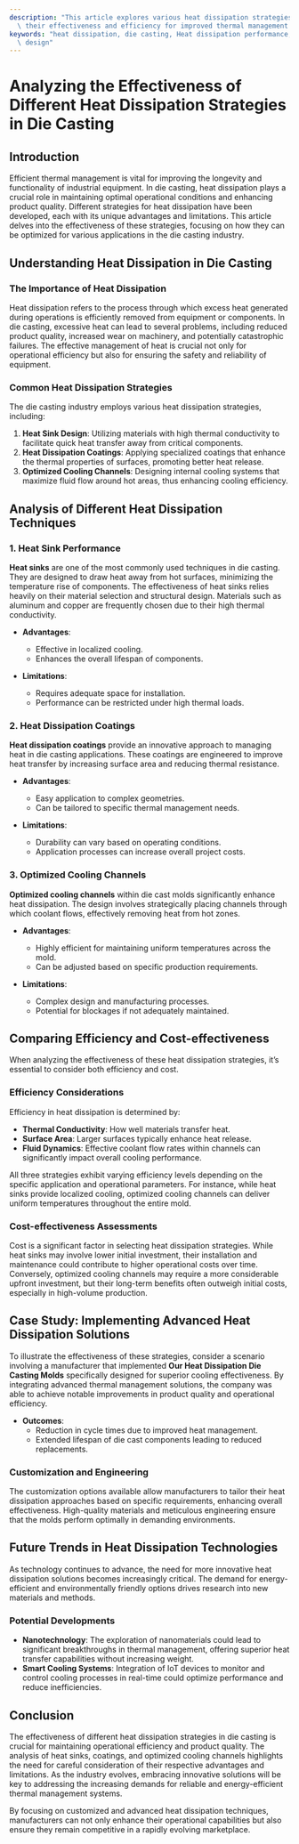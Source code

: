 ```yaml
---
description: "This article explores various heat dissipation strategies used in die casting, highlighting\
  \ their effectiveness and efficiency for improved thermal management."
keywords: "heat dissipation, die casting, Heat dissipation performance, Heat dissipation optimization\
  \ design"
---
```

# Analyzing the Effectiveness of Different Heat Dissipation Strategies in Die Casting

## Introduction

Efficient thermal management is vital for improving the longevity and functionality of industrial equipment. In die casting, heat dissipation plays a crucial role in maintaining optimal operational conditions and enhancing product quality. Different strategies for heat dissipation have been developed, each with its unique advantages and limitations. This article delves into the effectiveness of these strategies, focusing on how they can be optimized for various applications in the die casting industry.

## Understanding Heat Dissipation in Die Casting

### The Importance of Heat Dissipation

Heat dissipation refers to the process through which excess heat generated during operations is efficiently removed from equipment or components. In die casting, excessive heat can lead to several problems, including reduced product quality, increased wear on machinery, and potentially catastrophic failures. The effective management of heat is crucial not only for operational efficiency but also for ensuring the safety and reliability of equipment.

### Common Heat Dissipation Strategies

The die casting industry employs various heat dissipation strategies, including:

1. **Heat Sink Design**: Utilizing materials with high thermal conductivity to facilitate quick heat transfer away from critical components.
2. **Heat Dissipation Coatings**: Applying specialized coatings that enhance the thermal properties of surfaces, promoting better heat release.
3. **Optimized Cooling Channels**: Designing internal cooling systems that maximize fluid flow around hot areas, thus enhancing cooling efficiency.

## Analysis of Different Heat Dissipation Techniques

### 1. Heat Sink Performance

**Heat sinks** are one of the most commonly used techniques in die casting. They are designed to draw heat away from hot surfaces, minimizing the temperature rise of components. The effectiveness of heat sinks relies heavily on their material selection and structural design. Materials such as aluminum and copper are frequently chosen due to their high thermal conductivity.

- **Advantages**: 
  - Effective in localized cooling.
  - Enhances the overall lifespan of components.

- **Limitations**: 
  - Requires adequate space for installation.
  - Performance can be restricted under high thermal loads.

### 2. Heat Dissipation Coatings

**Heat dissipation coatings** provide an innovative approach to managing heat in die casting applications. These coatings are engineered to improve heat transfer by increasing surface area and reducing thermal resistance.

- **Advantages**: 
  - Easy application to complex geometries.
  - Can be tailored to specific thermal management needs.

- **Limitations**: 
  - Durability can vary based on operating conditions.
  - Application processes can increase overall project costs.

### 3. Optimized Cooling Channels

**Optimized cooling channels** within die cast molds significantly enhance heat dissipation. The design involves strategically placing channels through which coolant flows, effectively removing heat from hot zones.

- **Advantages**: 
  - Highly efficient for maintaining uniform temperatures across the mold.
  - Can be adjusted based on specific production requirements.

- **Limitations**: 
  - Complex design and manufacturing processes.
  - Potential for blockages if not adequately maintained.

## Comparing Efficiency and Cost-effectiveness

When analyzing the effectiveness of these heat dissipation strategies, it’s essential to consider both efficiency and cost. 

### Efficiency Considerations

Efficiency in heat dissipation is determined by:
- **Thermal Conductivity**: How well materials transfer heat.
- **Surface Area**: Larger surfaces typically enhance heat release.
- **Fluid Dynamics**: Effective coolant flow rates within channels can significantly impact overall cooling performance.

All three strategies exhibit varying efficiency levels depending on the specific application and operational parameters. For instance, while heat sinks provide localized cooling, optimized cooling channels can deliver uniform temperatures throughout the entire mold.

### Cost-effectiveness Assessments

Cost is a significant factor in selecting heat dissipation strategies. While heat sinks may involve lower initial investment, their installation and maintenance could contribute to higher operational costs over time. Conversely, optimized cooling channels may require a more considerable upfront investment, but their long-term benefits often outweigh initial costs, especially in high-volume production.

## Case Study: Implementing Advanced Heat Dissipation Solutions

To illustrate the effectiveness of these strategies, consider a scenario involving a manufacturer that implemented **Our Heat Dissipation Die Casting Molds** specifically designed for superior cooling effectiveness. By integrating advanced thermal management solutions, the company was able to achieve notable improvements in product quality and operational efficiency.

- **Outcomes**: 
  - Reduction in cycle times due to improved heat management.
  - Extended lifespan of die cast components leading to reduced replacements.

### Customization and Engineering

The customization options available allow manufacturers to tailor their heat dissipation approaches based on specific requirements, enhancing overall effectiveness. High-quality materials and meticulous engineering ensure that the molds perform optimally in demanding environments.

## Future Trends in Heat Dissipation Technologies

As technology continues to advance, the need for more innovative heat dissipation solutions becomes increasingly critical. The demand for energy-efficient and environmentally friendly options drives research into new materials and methods.

### Potential Developments

- **Nanotechnology**: The exploration of nanomaterials could lead to significant breakthroughs in thermal management, offering superior heat transfer capabilities without increasing weight.
- **Smart Cooling Systems**: Integration of IoT devices to monitor and control cooling processes in real-time could optimize performance and reduce inefficiencies.

## Conclusion

The effectiveness of different heat dissipation strategies in die casting is crucial for maintaining operational efficiency and product quality. The analysis of heat sinks, coatings, and optimized cooling channels highlights the need for careful consideration of their respective advantages and limitations. As the industry evolves, embracing innovative solutions will be key to addressing the increasing demands for reliable and energy-efficient thermal management systems.

By focusing on customized and advanced heat dissipation techniques, manufacturers can not only enhance their operational capabilities but also ensure they remain competitive in a rapidly evolving marketplace.
